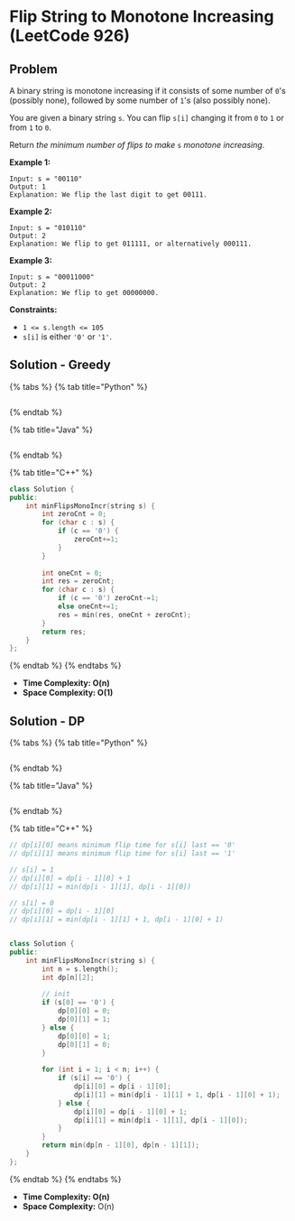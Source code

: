 # Flip String to Monotone Increasing (LeetCode 926)

## Problem



A binary string is monotone increasing if it consists of some number of `0`'s (possibly none), followed by some number of `1`'s (also possibly none).

You are given a binary string `s`. You can flip `s[i]` changing it from `0` to `1` or from `1` to `0`.

Return _the minimum number of flips to make_ `s` _monotone increasing_.

&#x20;

**Example 1:**

```
Input: s = "00110"
Output: 1
Explanation: We flip the last digit to get 00111.
```

**Example 2:**

```
Input: s = "010110"
Output: 2
Explanation: We flip to get 011111, or alternatively 000111.
```

**Example 3:**

```
Input: s = "00011000"
Output: 2
Explanation: We flip to get 00000000.
```

&#x20;

**Constraints:**

* `1 <= s.length <= 105`
* `s[i]` is either `'0'` or `'1'`.



## Solution - Greedy

{% tabs %}
{% tab title="Python" %}
```python
```
{% endtab %}

{% tab title="Java" %}
```java
```
{% endtab %}

{% tab title="C++" %}
```cpp
class Solution {
public:
    int minFlipsMonoIncr(string s) {
        int zeroCnt = 0;
        for (char c : s) {
            if (c == '0') {
                zeroCnt+=1;
            }
        }
        
        int oneCnt = 0;
        int res = zeroCnt;
        for (char c : s) {
            if (c == '0') zeroCnt-=1;
            else oneCnt+=1;
            res = min(res, oneCnt + zeroCnt);
        }
        return res;
    }
};
```
{% endtab %}
{% endtabs %}

* **Time Complexity: O(n)**
* **Space Complexity: O(1)**



## Solution - DP

{% tabs %}
{% tab title="Python" %}
```python
```
{% endtab %}

{% tab title="Java" %}
```java
```
{% endtab %}

{% tab title="C++" %}
```cpp
// dp[i][0] means minimum flip time for s[i] last == '0'
// dp[i][1] means minimum flip time for s[i] last == '1'

// s[i] = 1
// dp[i][0] = dp[i - 1][0] + 1
// dp[i][1] = min(dp[i - 1][1], dp[i - 1][0])

// s[i] = 0
// dp[i][0] = dp[i - 1][0]
// dp[i][1] = min(dp[i - 1][1] + 1, dp[i - 1][0] + 1)


class Solution {
public:
    int minFlipsMonoIncr(string s) {
        int n = s.length();
        int dp[n][2];
        
        // init
        if (s[0] == '0') {
            dp[0][0] = 0;
            dp[0][1] = 1;
        } else {
            dp[0][0] = 1;
            dp[0][1] = 0;
        }
        
        for (int i = 1; i < n; i++) {
            if (s[i] == '0') {
                dp[i][0] = dp[i - 1][0];
                dp[i][1] = min(dp[i - 1][1] + 1, dp[i - 1][0] + 1);
            } else {
                dp[i][0] = dp[i - 1][0] + 1;
                dp[i][1] = min(dp[i - 1][1], dp[i - 1][0]);
            }
        }
        return min(dp[n - 1][0], dp[n - 1][1]);
    }
};
```
{% endtab %}
{% endtabs %}

* **Time Complexity: O(n)**
* **Space Complexity:** O(n)
